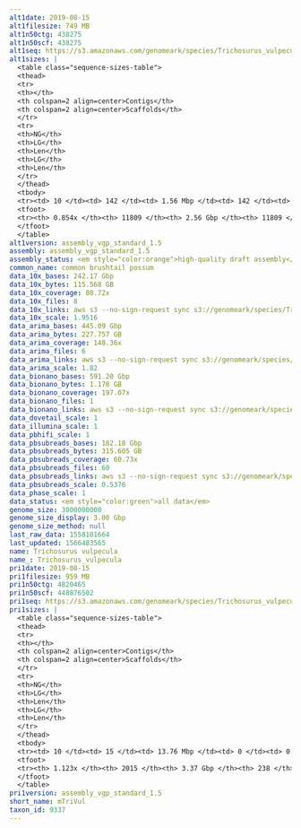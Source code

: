 ```yaml
---
alt1date: 2019-08-15
alt1filesize: 749 MB
alt1n50ctg: 438275
alt1n50scf: 438275
alt1seq: https://s3.amazonaws.com/genomeark/species/Trichosurus_vulpecula/mTriVul1/assembly_vgp_standard_1.5/mTriVul1.alt.asm.20190815.fasta.gz
alt1sizes: |
  <table class="sequence-sizes-table">
  <thead>
  <tr>
  <th></th>
  <th colspan=2 align=center>Contigs</th>
  <th colspan=2 align=center>Scaffolds</th>
  </tr>
  <tr>
  <th>NG</th>
  <th>LG</th>
  <th>Len</th>
  <th>LG</th>
  <th>Len</th>
  </tr>
  </thead>
  <tbody>
  <tr><td> 10 </td><td> 142 </td><td> 1.56 Mbp </td><td> 142 </td><td> 1.56 Mbp </td></tr>  <tr><td> 20 </td><td> 381 </td><td> 1.06 Mbp </td><td> 381 </td><td> 1.06 Mbp </td></tr>  <tr><td> 30 </td><td> 709 </td><td> 0.80 Mbp </td><td> 709 </td><td> 0.80 Mbp </td></tr>  <tr><td> 40 </td><td> 1143 </td><td> 0.60 Mbp </td><td> 1143 </td><td> 0.60 Mbp </td></tr>  <tr style="background-color:#cccccc;"><td> 50 </td><td> 1722 </td><td> 0.44 Mbp </td><td> 1722 </td><td> 0.44 Mbp </td></tr>  <tr><td> 60 </td><td> 2552 </td><td> 0.30 Mbp </td><td> 2552 </td><td> 0.30 Mbp </td></tr>  <tr><td> 70 </td><td> 3902 </td><td> 0.16 Mbp </td><td> 3902 </td><td> 0.16 Mbp </td></tr>  <tr><td> 80 </td><td> 7061 </td><td> 57.82 Kbp </td><td> 7061 </td><td> 57.82 Kbp </td></tr>  <tr><td> 90 </td><td> - </td><td> - </td><td> - </td><td> - </td></tr>  <tr><td> 100 </td><td> - </td><td> - </td><td> - </td><td> - </td></tr>  </tbody>
  <tfoot>
  <tr><th> 0.854x </th><th> 11809 </th><th> 2.56 Gbp </th><th> 11809 </th><th> 2.56 Gbp </th></tr>
  </tfoot>
  </table>
alt1version: assembly_vgp_standard_1.5
assembly: assembly_vgp_standard_1.5
assembly_status: <em style="color:orange">high-quality draft assembly</em>
common_name: common brushtail possum
data_10x_bases: 242.17 Gbp
data_10x_bytes: 115.568 GB
data_10x_coverage: 80.72x
data_10x_files: 8
data_10x_links: aws s3 --no-sign-request sync s3://genomeark/species/Trichosurus_vulpecula/mTriVul1/genomic_data/10x/ .<br>
data_10x_scale: 1.9516
data_arima_bases: 445.09 Gbp
data_arima_bytes: 227.757 GB
data_arima_coverage: 148.36x
data_arima_files: 6
data_arima_links: aws s3 --no-sign-request sync s3://genomeark/species/Trichosurus_vulpecula/mTriVul1/genomic_data/arima/ .<br>
data_arima_scale: 1.82
data_bionano_bases: 591.20 Gbp
data_bionano_bytes: 1.178 GB
data_bionano_coverage: 197.07x
data_bionano_files: 1
data_bionano_links: aws s3 --no-sign-request sync s3://genomeark/species/Trichosurus_vulpecula/mTriVul1/genomic_data/bionano/ .<br>
data_dovetail_scale: 1
data_illumina_scale: 1
data_pbhifi_scale: 1
data_pbsubreads_bases: 182.18 Gbp
data_pbsubreads_bytes: 315.605 GB
data_pbsubreads_coverage: 60.73x
data_pbsubreads_files: 60
data_pbsubreads_links: aws s3 --no-sign-request sync s3://genomeark/species/Trichosurus_vulpecula/mTriVul1/genomic_data/pacbio/ . --exclude "*ccs.bam*"<br>
data_pbsubreads_scale: 0.5376
data_phase_scale: 1
data_status: <em style="color:green">all data</em>
genome_size: 3000000000
genome_size_display: 3.00 Gbp
genome_size_method: null
last_raw_data: 1558101664
last_updated: 1566483565
name: Trichosurus vulpecula
name_: Trichosurus_vulpecula
pri1date: 2019-08-15
pri1filesize: 959 MB
pri1n50ctg: 4820465
pri1n50scf: 448876502
pri1seq: https://s3.amazonaws.com/genomeark/species/Trichosurus_vulpecula/mTriVul1/assembly_vgp_standard_1.5/mTriVul1.pri.asm.20190815.fasta.gz
pri1sizes: |
  <table class="sequence-sizes-table">
  <thead>
  <tr>
  <th></th>
  <th colspan=2 align=center>Contigs</th>
  <th colspan=2 align=center>Scaffolds</th>
  </tr>
  <tr>
  <th>NG</th>
  <th>LG</th>
  <th>Len</th>
  <th>LG</th>
  <th>Len</th>
  </tr>
  </thead>
  <tbody>
  <tr><td> 10 </td><td> 15 </td><td> 13.76 Mbp </td><td> 0 </td><td> 0.69 Gbp </td></tr>  <tr><td> 20 </td><td> 41 </td><td> 9.66 Mbp </td><td> 0 </td><td> 0.69 Gbp </td></tr>  <tr><td> 30 </td><td> 76 </td><td> 7.41 Mbp </td><td> 1 </td><td> 0.57 Gbp </td></tr>  <tr><td> 40 </td><td> 122 </td><td> 5.82 Mbp </td><td> 1 </td><td> 0.57 Gbp </td></tr>  <tr style="background-color:#cccccc;"><td> 50 </td><td> 180 </td><td style="background-color:#88ff88;"> 4.82 Mbp </td><td> 2 </td><td style="background-color:#88ff88;"> 448.88 Mbp </td></tr>  <tr><td> 60 </td><td> 248 </td><td> 4.06 Mbp </td><td> 3 </td><td> 280.74 Mbp </td></tr>  <tr><td> 70 </td><td> 332 </td><td> 3.18 Mbp </td><td> 4 </td><td> 277.19 Mbp </td></tr>  <tr><td> 80 </td><td> 445 </td><td> 2.26 Mbp </td><td> 5 </td><td> 220.88 Mbp </td></tr>  <tr><td> 90 </td><td> 600 </td><td> 1.63 Mbp </td><td> 6 </td><td> 213.63 Mbp </td></tr>  <tr><td> 100 </td><td> 834 </td><td> 1.01 Mbp </td><td> 8 </td><td> 156.60 Mbp </td></tr>  </tbody>
  <tfoot>
  <tr><th> 1.123x </th><th> 2015 </th><th> 3.37 Gbp </th><th> 238 </th><th> 3.39 Gbp </th></tr>
  </tfoot>
  </table>
pri1version: assembly_vgp_standard_1.5
short_name: mTriVul
taxon_id: 9337
---
```

